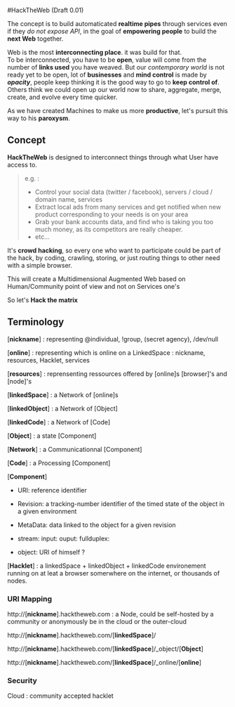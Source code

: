 
#HackTheWeb (Draft 0.01)

The concept is to build automaticated **realtime pipes** through services even if they _do not expose API_, in the goal of **empowering people** to build the **next Web** together.

Web is the most **interconnecting place**. it was build for that.  
To be interconnected, you have to be **open**, value will come from the number of **links used** you have weaved.
But our *contemporary world* is not ready yet to be open, lot of **businesses** and **mind control** is made by *__opacity__*, people keep thinking it is the good way to go to **keep control of**.  
Others think we could open up our world now to share, aggregate, merge, create, and evolve every time quicker.

As we have created Machines to make us more **productive**, let's pursuit this way to his **paroxysm**.

## Concept

**HackTheWeb** is designed to interconnect things through what User have access to.

> e.g. :  
> * Control your social data (twitter / facebook), servers / cloud / domain name, services 
> * Extract local ads from many services and get notified when new product corresponding to your needs is on your area
> * Grab your bank accounts data, and find who is taking you too much money, as its competitors are really cheaper.
> * etc...

It's **crowd hacking**, so every one who want to participate could be part of the hack, by coding, crawling, storing, or just routing things to other need with a simple browser.

This will create a Multidimensional Augmented Web based on Human/Community point of view and not on Services one's

So let's **Hack the matrix**

## Terminology 

[**nickname**] : representing @individual, !group, (secret agency), /dev/null

[**online**] : representing which is online on a LinkedSpace : nickname, resources, Hacklet, services

[**resources**] : reprensenting ressources offered by [online]s [browser]'s and [node]'s

[**linkedSpace**] : a Network of [online]s

[**linkedObject**] : a Network of [Object]

[**linkedCode**] : a Network of [Code]

[**Object**] : a state [Component]

[**Network**] : a Communicationnal [Component]

[**Code**] : a Processing [Component]

[**Component**]

  * URI: reference identifier

  * Revision: a tracking-number identifier of the timed state of the object in a given environment

  * MetaData: data linked to the object for a given revision

  * stream: 
    input: 
    ouput:
    fullduplex:

  * object: URI of himself ?

[**Hacklet**] :  a linkedSpace + linkedObject + linkedCode environement running on at leat a browser somerwhere on the internet, or thousands of nodes.




### URI Mapping ###

http://[**nickname**].hacktheweb.com : a Node, could be self-hosted by a community or anonymously be in the cloud or the outer-cloud

http://[**nickname**].hacktheweb.com/[**linkedSpace**]/

http://[**nickname**].hacktheweb.com/[**linkedSpace**]/_object/[**Object**]

http://[**nickname**].hacktheweb.com/[**linkedSpace**]/_online/[**online**]

### Security ###

Cloud : community accepted hacklet